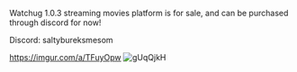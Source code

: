 Watchug 1.0.3 streaming movies platform is for sale, and can be purchased through discord for now! 

Discord: saltybureksmesom


https://imgur.com/a/TFuyOpw
![gUqQjkH](https://github.com/user-attachments/assets/7d274d2c-b176-48c2-97c6-7c510ab022aa)
